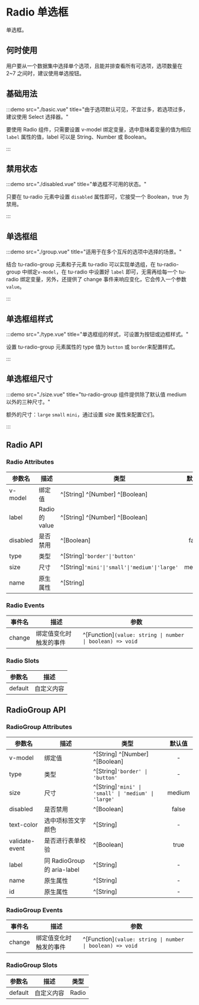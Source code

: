 # Radio 单选框

单选框。

## 何时使用

用户要从一个数据集中选择单个选项，且能并排查看所有可选项，选项数量在 2~7 之间时，建议使用单选按钮。

## 基础用法

:::demo src="./basic.vue" title="由于选项默认可见，不宜过多，若选项过多，建议使用 Select 选择器。"

要使用 Radio 组件，只需要设置 v-model 绑定变量，选中意味着变量的值为相应 `label` 属性的值，label 可以是 String、Number 或 Boolean。

:::

## 禁用状态

:::demo src="./disabled.vue" title="单选框不可用的状态。"

只要在 tu-radio 元素中设置 `disabled` 属性即可，它接受一个 Boolean，true 为禁用。

:::

## 单选框组

:::demo src="./group.vue" title="适用于在多个互斥的选项中选择的场景。"

结合 tu-radio-group 元素和子元素 tu-radio 可以实现单选组，在 tu-radio-group 中绑定`v-model`，在 tu-radio 中设置好 `label` 即可，无需再给每一个 tu-radio 绑定变量，另外，还提供了 change 事件来响应变化，它会传入一个参数 `value`。

:::

## 单选框组样式

:::demo src="./type.vue" title="单选框组的样式，可设置为按钮或边框样式。"

设置 tu-radio-group 元素属性的 type 值为 `button` 或 `border`来配置样式。

:::

## 单选框组尺寸

:::demo src="./size.vue" title="tu-radio-group 组件提供除了默认值 medium 以外的三种尺寸。"

额外的尺寸：`large` `small` `mini`，通过设置 size 属性来配置它们。

:::

## Radio API

### Radio Attributes

| 参数名 | 描述 | 类型 | 默认值 |
| --------- | ---- | ---- | :----: |
| v-model | 绑定值 | ^[String] ^[Number] ^[Boolean] | - |
| label | Radio 的 value | ^[String] ^[Number] ^[Boolean] | - |
| disabled | 是否禁用 | ^[Boolean] | false |
| type | 类型 | ^[String]`'border'\|'button'`| - |
| size | 尺寸 | ^[String]`'mini'\|'small'\|'medium'\|'large'` | medium |
| name | 原生属性 | ^[String] | - |

### Radio Events

| 事件名 | 描述 | 参数 |
| ------ | ---- | ---- |
| change | 绑定值变化时触发的事件 | ^[Function]`(value: string \| number \| boolean) => void` |

### Radio Slots

| 参数名 | 描述 |
| ------ | ---- |
| default | 自定义内容 |

## RadioGroup API

### RadioGroup Attributes

| 参数名 | 描述 | 类型 | 默认值 |
| --------- | ---- | ---- | :----: |
| v-model | 绑定值 | ^[String] ^[Number] ^[Boolean] | - |
| type | 类型 | ^[String]`'border' \| 'button'`| - |
| size | 尺寸 | ^[String]`'mini' \| 'small' \| 'medium' \| 'large'` | medium |
| disabled | 是否禁用 | ^[Boolean] | false |
| text-color | 选中项标签文字颜色 | ^[String]  | - |
| validate-event | 是否进行表单校验 | ^[Boolean] | true |
| label | 同 RadioGroup 的 aria-label | ^[String] | - |
| name | 原生属性 | ^[String] | - |
| id | 原生属性 | ^[String] | - |

### RadioGroup Events

| 事件名 | 描述 | 参数 |
| ------ | ---- | ---- |
| change | 绑定值变化时触发的事件 | ^[Function]`(value: string \| number \| boolean) => void` |

### RadioGroup Slots

| 参数名 | 描述 | 类型 |
| ------ | ---- | ---- |
| default | 自定义内容 | Radio |
